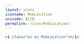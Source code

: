 ```yaml
---
layout: icons
iconname: MobLocation
unicode: ECCD
permalink: /icon/MobLocation/
---
```


``` html
<i class="mi mi-MobLocation"></i>
```
